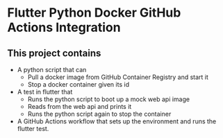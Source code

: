 # Flutter Python Docker GitHub Actions Integration

## This project contains 
- A python script that can
  -  Pull a docker image from GitHub Container Registry and start it
  -  Stop a docker container given its id
- A test in flutter that
  - Runs the python script to boot up a mock web api image
  - Reads from the web api and prints it
  - Runs the python script again to stop the container
- A GitHub Actions workflow that sets up the environment and runs the flutter test.
